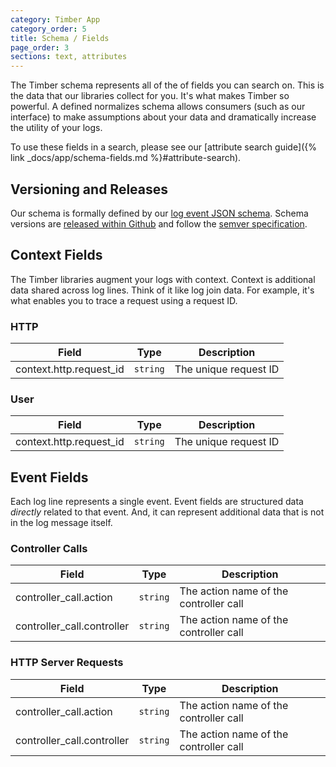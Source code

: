 ```yaml
---
category: Timber App
category_order: 5
title: Schema / Fields
page_order: 3
sections: text, attributes
---
```


The Timber schema represents all of the of fields you can search on. This is the data that our
libraries collect for you. It's what makes Timber so powerful. A defined normalizes schema allows
consumers (such as our interface) to make assumptions about your data and dramatically increase
the utility of your logs.

To use these fields in a search, please see our [attribute search guide]({% link _docs/app/schema-fields.md %}#attribute-search).


## Versioning and Releases

Our schema is formally defined by our [log event JSON schema](https://github.com/timberio/log-event-json-schema).
Schema versions are [released within Github](https://github.com/timberio/log-event-json-schema/releases)
and follow the [semver specification](http://semver.org/).


## Context Fields

The Timber libraries augment your logs with context. Context is additional data shared across
log lines. Think of it like log join data. For example, it's what enables you to trace a request
using a request ID.

### HTTP

| Field                   | Type                      | Description
|-------------------------|---------------------------|-------------------------------------------------------------------
| context.http.request_id | `string`                  | The unique request ID

### User

| Field                   | Type                      | Description
|-------------------------|---------------------------|-------------------------------------------------------------------
| context.http.request_id | `string`                  | The unique request ID


## Event Fields

Each log line represents a single event. Event fields are structured data _directly_ related to
that event. And, it can represent additional data that is not in the log message itself.


### Controller Calls

| Field                       | Type                      | Description
|-----------------------------|---------------------------|-------------------------------------------------------------------
| controller_call.action      | `string`                  | The action name of the controller call
| controller_call.controller  | `string`                  | The action name of the controller call


### HTTP Server Requests

| Field                       | Type                      | Description
|-----------------------------|---------------------------|-------------------------------------------------------------------
| controller_call.action      | `string`                  | The action name of the controller call
| controller_call.controller  | `string`                  | The action name of the controller call

